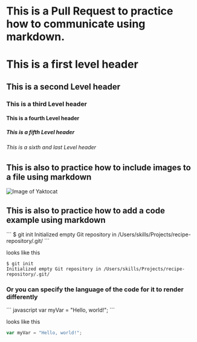 # This is a Pull Request to practice how to communicate using markdown.

# This is a first level header
## This is a second Level header
### This is a third Level header
#### This is a fourth Level header
##### This is a fifth Level header
###### This is a sixth and last Level header


## This is also to practice how to include images to a file using markdown

![Image of Yaktocat](https://octodex.github.com/images/yaktocat.png)


## This is also to practice how to add a code example using markdown

\``` 
$ git init
Initialized empty Git repository in /Users/skills/Projects/recipe-repository/.git/
\```

looks like this 

```
$ git init
Initialized empty Git repository in /Users/skills/Projects/recipe-repository/.git/
```
### Or you can specify the language of the code for it to render differently

\``` javascript
var myVar = "Hello, world!";
\```

looks like this 

``` javascript
var myVar = "Hello, world!";
```

